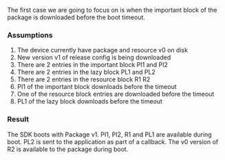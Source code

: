 The first case we are going to focus on is when the important block of the package is downloaded before the boot timeout. 

### Assumptions
1) The device currently have package and resource v0 on disk
2) New version v1 of release config is being downloaded
3) There are 2 entries in the important block PI1 and PI2
4) There are 2 entries in the lazy block PL1 and PL2
5) There are 2 entries in the resource block R1 R2
6) PI1 of the important block downloads before the timeout
7) One of the resource block entries are downloaded before the timeout
8) PL1 of the lazy block downloads before the timeout

### Result
The SDK boots with Package v1. PI1, PI2, R1 and PL1 are available during boot. PL2 is sent to the application as part of a callback. The v0 version of R2 is available to the package during boot.